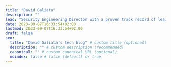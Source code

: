 ```yaml
---
title: "David Galiata"
description: ""
lead: "Security Engineering Director with a proven track record of leading high-impact projects in cybersecurity and cloud engineering."
date: 2023-09-07T16:33:54+02:00
lastmod: 2023-09-07T16:33:54+02:00
draft: false
seo:
  title: "David Galiata's tech blog" # custom title (optional)
  description: "" # custom description (recommended)
  canonical: "" # custom canonical URL (optional)
  noindex: false # false (default) or true
---
```

